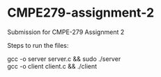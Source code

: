 # CMPE279-assignment-2
Submission for CMPE-279 Assignment 2


Steps to run the files:

gcc -o server server.c && sudo ./server <br/>
gcc -o client client.c && ./client
